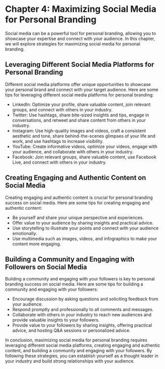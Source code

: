 Chapter 4: Maximizing Social Media for Personal Branding
========================================================

Social media can be a powerful tool for personal branding, allowing you to showcase your expertise and connect with your audience. In this chapter, we will explore strategies for maximizing social media for personal branding.

Leveraging Different Social Media Platforms for Personal Branding
-----------------------------------------------------------------

Different social media platforms offer unique opportunities to showcase your personal brand and connect with your target audience. Here are some tips for leveraging different social media platforms for personal branding:

* LinkedIn: Optimize your profile, share valuable content, join relevant groups, and connect with others in your industry.
* Twitter: Use hashtags, share bite-sized insights and tips, engage in conversations, and retweet and share content from others in your industry.
* Instagram: Use high-quality images and videos, craft a consistent aesthetic and tone, share behind-the-scenes glimpses of your life and work, and use hashtags to increase visibility.
* YouTube: Create informative videos, optimize your videos, engage with your audience, and collaborate with others in your industry.
* Facebook: Join relevant groups, share valuable content, use Facebook Live, and connect with others in your industry.

Creating Engaging and Authentic Content on Social Media
-------------------------------------------------------

Creating engaging and authentic content is crucial for personal branding success on social media. Here are some tips for creating engaging and authentic content:

* Be yourself and share your unique perspective and experiences.
* Offer value to your audience by sharing insights and practical advice.
* Use storytelling to illustrate your points and connect with your audience emotionally.
* Use multimedia such as images, videos, and infographics to make your content more engaging.

Building a Community and Engaging with Followers on Social Media
----------------------------------------------------------------

Building a community and engaging with your followers is key to personal branding success on social media. Here are some tips for building a community and engaging with your followers:

* Encourage discussion by asking questions and soliciting feedback from your audience.
* Respond promptly and professionally to all comments and messages.
* Collaborate with others in your industry to reach new audiences and provide valuable insights to your followers.
* Provide value to your followers by sharing insights, offering practical advice, and hosting Q\&A sessions or personalized advice.

In conclusion, maximizing social media for personal branding requires leveraging different social media platforms, creating engaging and authentic content, and building a community and engaging with your followers. By following these strategies, you can establish yourself as a thought leader in your industry and build strong relationships with your audience.
